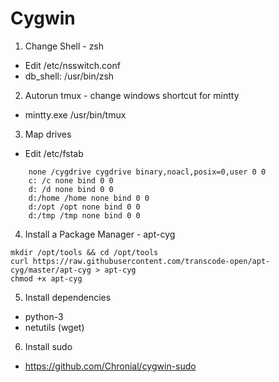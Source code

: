 # Cygwin

1. Change Shell - zsh
* Edit /etc/nsswitch.conf
* db_shell: /usr/bin/zsh

2. Autorun tmux - change windows shortcut for mintty
* mintty.exe /usr/bin/tmux

3. Map drives
* Edit /etc/fstab
```
    none /cygdrive cygdrive binary,noacl,posix=0,user 0 0
    c: /c none bind 0 0
    d: /d none bind 0 0
    d:/home /home none bind 0 0
    d:/opt /opt none bind 0 0
    d:/tmp /tmp none bind 0 0
```

4. Install a Package Manager - apt-cyg
```
mkdir /opt/tools && cd /opt/tools
curl https://raw.githubusercontent.com/transcode-open/apt-cyg/master/apt-cyg > apt-cyg
chmod +x apt-cyg
```

5. Install dependencies
* python-3
* netutils (wget)

6. Install sudo
* https://github.com/Chronial/cygwin-sudo
